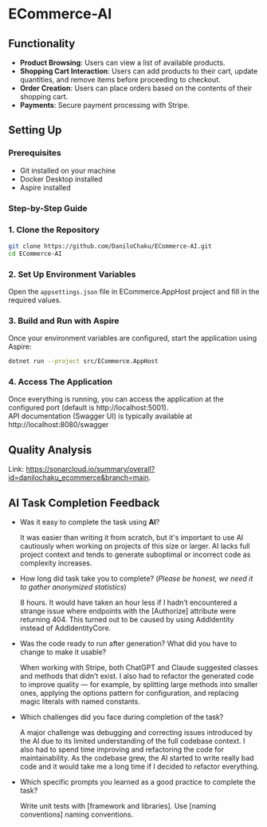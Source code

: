 # ECommerce-AI

## Functionality

- **Product Browsing**: Users can view a list of available products.
- **Shopping Cart Interaction**: Users can add products to their cart, update quantities, and remove items before proceeding to checkout.
- **Order Creation**: Users can place orders based on the contents of their shopping cart.
- **Payments**: Secure payment processing with Stripe.

## Setting Up 

### Prerequisites

- Git installed on your machine
- Docker Desktop installed
- Aspire installed

### Step-by-Step Guide

### 1. Clone the Repository

```bash
git clone https://github.com/DaniloChaku/ECommerce-AI.git
cd ECommerce-AI
```

### 2. Set Up Environment Variables

Open the `appsettings.json` file in ECommerce.AppHost project and fill in the required values.

### 3. Build and Run with Aspire

Once your environment variables are configured, start the application using Aspire:

```bash
dotnet run --project src/ECommerce.AppHost
```

### 4. Access The Application

Once everything is running, you can access the application at the configured port (default is http://localhost:5001).  
API documentation (Swagger UI) is typically available at http://localhost:8080/swagger

## Quality Analysis
Link: https://sonarcloud.io/summary/overall?id=danilochaku_ecommerce&branch=main.

## AI Task Completion Feedback
- Was it easy to complete the task using **AI**?
  
  It was easier than writing it from scratch, but it's important to use AI cautiously when working on projects of this size or larger. AI lacks full project context and tends to generate suboptimal or incorrect code as complexity increases. 

- How long did task take you to complete? (*Please be honest, we need it to gather anonymized statistics*)
  
  8 hours. It would have taken an hour less if I hadn’t encountered a strange issue where endpoints with the [Authorize] attribute were returning 404. This turned out to be caused by using AddIdentity instead of AddIdentityCore.

- Was the code ready to run after generation? What did you have to change to make it usable?
  
  When working with Stripe, both ChatGPT and Claude suggested classes and methods that didn’t exist. I also had to refactor the generated code to improve quality — for example, by splitting large methods into smaller ones, applying the options pattern for configuration, and replacing magic literals with named constants.

- Which challenges did you face during completion of the task?
  
  A major challenge was debugging and correcting issues introduced by the AI due to its limited understanding of the full codebase context. I also had to spend time improving and refactoring the code for maintainability. As the codebase grew, the AI started to write really bad code and it would take me a long time if I decided to refactor everything.
  
- Which specific prompts you learned as a good practice to complete the task?
  
  Write unit tests with [framework and libraries]. Use [naming conventions] naming conventions.

